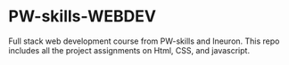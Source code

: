# PW-skills-WEBDEV
Full stack web development course from PW-skills and Ineuron.
This repo includes all the project assignments on Html, CSS, and javascript.
